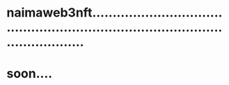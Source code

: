 # naimaweb3nft........................................................................................................
# soon....
